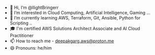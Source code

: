 - 👋 Hi, I’m @llightBringerr
- 👀 I’m interested in Cloud Computing, Artificial Intelligence, Gaming ...
- 🌱 I’m currently learning AWS, Terraform, Git, Ansible, Python for Scripting ..
- 🎓 I'm certified AWS Solutions Architect Associate and AI Cloud Practitioner
- 📫 How to reach me - deepakgarg.aws@proton.me
- 😄 Pronouns: he/him

<!---
llightBringerr/llightBringerr is a ✨ special ✨ repository because its `README.md` (this file) appears on your GitHub profile.
You can click the Preview link to take a look at your changes.
--->
